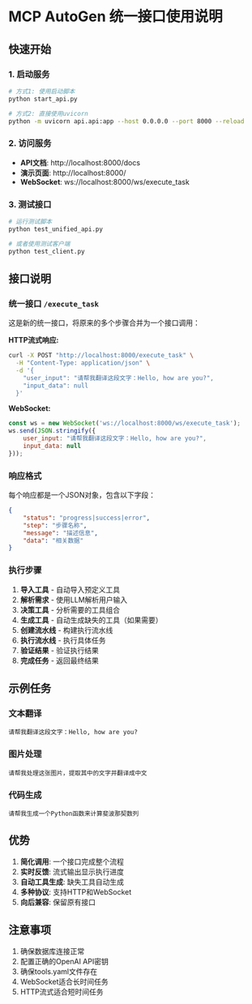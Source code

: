 # MCP AutoGen 统一接口使用说明

## 快速开始

### 1. 启动服务

```bash
# 方式1: 使用启动脚本
python start_api.py

# 方式2: 直接使用uvicorn
python -m uvicorn api.api:app --host 0.0.0.0 --port 8000 --reload
```

### 2. 访问服务

- **API文档**: http://localhost:8000/docs
- **演示页面**: http://localhost:8000/
- **WebSocket**: ws://localhost:8000/ws/execute_task

### 3. 测试接口

```bash
# 运行测试脚本
python test_unified_api.py

# 或者使用测试客户端
python test_client.py
```

## 接口说明

### 统一接口 `/execute_task`

这是新的统一接口，将原来的多个步骤合并为一个接口调用：

**HTTP流式响应:**
```bash
curl -X POST "http://localhost:8000/execute_task" \
  -H "Content-Type: application/json" \
  -d '{
    "user_input": "请帮我翻译这段文字：Hello, how are you?",
    "input_data": null
  }'
```

**WebSocket:**
```javascript
const ws = new WebSocket('ws://localhost:8000/ws/execute_task');
ws.send(JSON.stringify({
    user_input: "请帮我翻译这段文字：Hello, how are you?",
    input_data: null
}));
```

### 响应格式

每个响应都是一个JSON对象，包含以下字段：

```json
{
    "status": "progress|success|error",
    "step": "步骤名称",
    "message": "描述信息",
    "data": "相关数据"
}
```

### 执行步骤

1. **导入工具** - 自动导入预定义工具
2. **解析需求** - 使用LLM解析用户输入
3. **决策工具** - 分析需要的工具组合
4. **生成工具** - 自动生成缺失的工具（如果需要）
5. **创建流水线** - 构建执行流水线
6. **执行流水线** - 执行具体任务
7. **验证结果** - 验证执行结果
8. **完成任务** - 返回最终结果

## 示例任务

### 文本翻译
```
请帮我翻译这段文字：Hello, how are you?
```

### 图片处理
```
请帮我处理这张图片，提取其中的文字并翻译成中文
```

### 代码生成
```
请帮我生成一个Python函数来计算斐波那契数列
```

## 优势

1. **简化调用**: 一个接口完成整个流程
2. **实时反馈**: 流式输出显示执行进度
3. **自动工具生成**: 缺失工具自动生成
4. **多种协议**: 支持HTTP和WebSocket
5. **向后兼容**: 保留原有接口

## 注意事项

1. 确保数据库连接正常
2. 配置正确的OpenAI API密钥
3. 确保tools.yaml文件存在
4. WebSocket适合长时间任务
5. HTTP流式适合短时间任务 